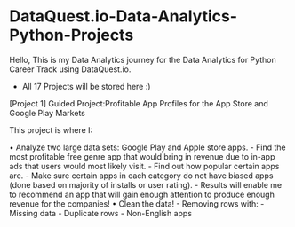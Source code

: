 # DataQuest.io-Data-Analytics-Python-Projects
Hello, This is my Data Analytics journey for the Data Analytics for Python Career Track using DataQuest.io.
- All 17 Projects will be stored here :)

[Project 1] Guided Project:Profitable App Profiles for the App Store and Google Play Markets

This project is where I:

•  Analyze two large data sets: Google Play and Apple store apps.
                 - Find the most profitable free genre app that would bring in revenue due to in-app ads that users would most likely visit. 
                 - Find out how popular certain apps are.
                  - Make sure certain apps in each category do not have biased apps (done based on majority of installs or user rating).
                  - Results will enable me to recommend an app that will gain enough attention to produce enough revenue for the companies!
• Clean the data! 
                 - Removing rows with:
                                         - Missing data
                                          - Duplicate rows
                                          -  Non-English apps
